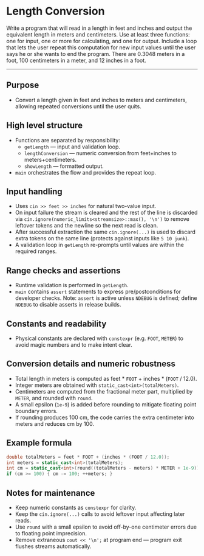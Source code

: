# Length Conversion 

Write a program that will read in a length in feet and inches and output the equivalent
length in meters and centimeters. Use at least three functions: one for input,
one or more for calculating, and one for output. Include a loop that lets the user
repeat this computation for new input values until the user says he or she wants to
end the program. There are 0.3048 meters in a foot, 100 centimeters in a meter,
and 12 inches in a foot.

---

## Purpose
- Convert a length given in feet and inches to meters and centimeters, 
  allowing repeated conversions until the user quits.

## High level structure
- Functions are separated by responsibility:
    - `getLength` — input and validation loop.
    - `lengthConversion` — numeric conversion from feet\+inches to meters\+centimeters.
    - `showLength` — formatted output.
- `main` orchestrates the flow and provides the repeat loop.

## Input handling
- Uses `cin >> feet >> inches` for natural two-value input.
- On input failure the stream is cleared and the rest of the line is discarded via `cin.ignore(numeric_limits<streamsize>::max(), '\n')` to remove leftover tokens and the newline so the next read is clean.
- After successful extraction the same `cin.ignore(...)` is used to discard extra tokens on the same line (protects against inputs like `5 10 junk`).
- A validation loop in `getLength` re-prompts until values are within the required ranges.

## Range checks and assertions
- Runtime validation is performed in `getLength`.
- `main` contains `assert` statements to express pre/postconditions for developer checks. Note: `assert` is active unless `NDEBUG` is defined; define `NDEBUG` to disable asserts in release builds.

## Constants and readability
- Physical constants are declared with `constexpr` (e.g. `FOOT`, `METER`) to avoid magic numbers and to make intent clear.

## Conversion details and numeric robustness
- Total length in meters is computed as feet \* `FOOT` + inches \* (`FOOT` / 12.0).
- Integer meters are obtained with `static_cast<int>(totalMeters)`.
- Centimeters are computed from the fractional meter part, multiplied by `METER`, and rounded with `round`.
- A small epsilon (`1e-9`) is added before rounding to mitigate floating point boundary errors.
- If rounding produces 100 cm, the code carries the extra centimeter into meters and reduces cm by 100.

## Example formula
```cpp
double totalMeters = feet * FOOT + (inches * (FOOT / 12.0));
int meters = static_cast<int>(totalMeters);
int cm = static_cast<int>(round((totalMeters - meters) * METER + 1e-9));
if (cm >= 100) { cm -= 100; ++meters; }
```

## Notes for maintenance
- Keep numeric constants as `constexpr` for clarity.
- Keep the `cin.ignore(...)` calls to avoid leftover input affecting later reads.
- Use `round` with a small epsilon to avoid off-by-one centimeter errors due to floating point imprecision.
- Remove extraneous `cout << '\n';` at program end — program exit flushes streams automatically.